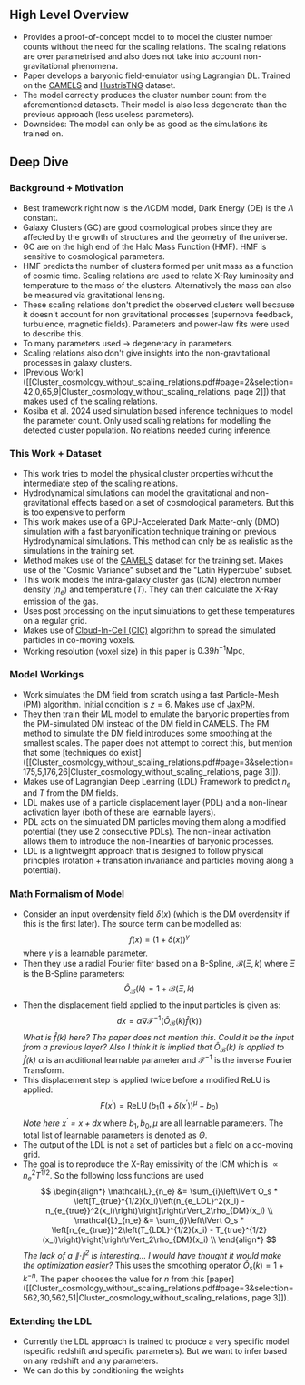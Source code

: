 ## High Level Overview
- Provides a proof-of-concept model to to model the cluster number counts without the need for the scaling relations. The scaling relations are over parametrised and also does not take into account non-gravitational phenomena.
- Paper develops a baryonic field-emulator using  Lagrangian DL. Trained on the [CAMELS](https://camels.readthedocs.io/en/latest/) and [IllustrisTNG](https://www.tng-project.org/about/) dataset.
- The model correctly produces the cluster number count from the aforementioned datasets. Their model is also less degenerate than the previous approach (less useless parameters).
- Downsides: The model can only be as good as the simulations its trained on.

## Deep Dive
### Background + Motivation
- Best framework right now is the $\Lambda$CDM model, Dark Energy (DE) is the $\Lambda$ constant. 
- Galaxy Clusters (GC) are good cosmological probes since they are affected by the growth of structures and the geometry of the universe. 
- GC are on the high end of the Halo Mass Function (HMF). HMF is sensitive to cosmological parameters. 
- HMF predicts the number of clusters formed per unit mass as a function of cosmic time. Scaling relations are used to relate X-Ray luminosity  and temperature to the mass of the clusters. Alternatively the mass can also be measured via gravitational lensing. 
- These scaling relations don't predict the observed clusters well because it doesn't account for non gravitational processes (supernova feedback, turbulence, magnetic fields). Parameters and power-law fits were used to describe this. 
- To many parameters used $\rightarrow$ degeneracy in parameters. 
- Scaling relations also don't give insights into the non-gravitational processes in galaxy clusters. 
- [Previous Work]([[Cluster_cosmology_without_scaling_relations.pdf#page=2&selection=42,0,65,9|Cluster_cosmology_without_scaling_relations, page 2]]) that makes used of the scaling relations.
- Kosiba et al. 2024 used simulation based inference techniques to model the parameter count. Only used scaling relations for modelling the detected cluster population. No relations needed during inference.

### This Work + Dataset
- This work tries to model the physical cluster properties without the intermediate step of the scaling relations. 
- Hydrodynamical simulations can model the gravitational and non-gravitational effects based on a set of cosmological parameters. But this is too expensive to perform
- This work makes use of a GPU-Accelerated Dark Matter-only (DMO) simulation with a fast baryonification technique training on previous Hydrodynamical simulations. This method can only be as realistic as the simulations in the training set. 
- Method makes use of the [CAMELS](https://camels.readthedocs.io/en/latest/) dataset for the training set. Makes use of the "Cosmic Variance" subset and the "Latin Hypercube" subset.
- This work models the intra-galaxy cluster gas (ICM) electron number density ($n_e$) and temperature ($T$). They can then calculate the X-Ray emission of the gas.
- Uses post processing on the input simulations to get these temperatures on a regular grid. 
- Makes use of [Cloud-In-Cell (CIC)]() algorithm to spread the simulated particles in co-moving voxels.
- Working resolution (voxel size) in this paper is $0.39 h^{-1} \text{Mpc}$.

### Model Workings
- Work simulates the DM field from scratch using a fast Particle-Mesh (PM) algorithm. Initial condition is $z=6$. Makes use of [JaxPM](https://github.com/DifferentiableUniverseInitiative/JaxPM).
- They then train their ML model to emulate the baryonic properties from the PM-simulated DM instead of the DM field in CAMELS. The PM method to simulate the DM field introduces some smoothing at the smallest scales. The paper does not attempt to correct this, but mention that some [techniques do exist]([[Cluster_cosmology_without_scaling_relations.pdf#page=3&selection=175,5,176,26|Cluster_cosmology_without_scaling_relations, page 3]]).
- Makes use of Lagrangian Deep Learning (LDL) Framework to predict $n_e$ and $T$ from the DM fields. 
- LDL makes use of a particle displacement layer (PDL) and a non-linear activation layer (both of these are learnable layers).
- PDL acts on the simulated DM particles moving them along a modified potential (they use 2 consecutive PDLs). The non-linear activation allows them to introduce the non-linearities of baryonic processes. 
- LDL is a lightweight approach that is designed to follow physical principles (rotation + translation invariance and particles moving along a potential). 

### Math Formalism of Model
- Consider an input overdensity field $\delta(x)$ (which is the DM overdensity if this is the first later). The source term can be modelled as:
$$
f(x) = (1 + \delta(x))^{\gamma}
$$
where $\gamma$ is  a learnable parameter.
- Then they use a radial Fourier filter based on a B-Spline, $\mathcal{B}(\Xi, k)$ where $\Xi$ is the B-Spline parameters:
$$
\hat{O}_{\mathcal{B}}(k) = 1 + \mathcal{B}(\Xi, k)
$$ 
- Then the displacement field applied to the input particles is given as:
$$
dx = \alpha\nabla\mathcal{F}^{-1}\left(\hat{O}_{\mathcal{B}}(k)\hat{f}(k)\right)
$$
*What is $\hat{f}(k)$ here? The paper does not mention this. Could it be the input from a previous layer? Also I think it is implied that $\hat{O}_{\mathcal{B}}(k)$ is applied to $\hat{f}(k)$*
$\alpha$ is an additional learnable parameter and $\mathcal{F}^{-1}$ is the inverse Fourier Transform. 
- This displacement step is applied twice before a modified ReLU is applied:
$$
F(x^{\prime}) = \operatorname{ReLU}(b_1(1+\delta(x^{\prime}))^{\mu} - b_0)
$$
*Note here $x^{\prime}= x + dx$*
where $b_1, b_0, \mu$ are all learnable parameters. The total list of learnable parameters is denoted as $\Theta$.
- The output of the LDL is not a set of particles but a field on a co-moving grid.
- The goal is to reproduce the X-Ray emissivity of the ICM which is $\propto n_e^2T^{1/2}$. So the following loss functions are used
$$
\begin{align*}
\mathcal{L}_{n_e} &= \sum_{i}\left\lVert O_s * \left[T_{true}^{1/2}(x_i)\left(n_{e_LDL}^2(x_i) - n_{e_{true}}^2(x_i)\right)\right]\right\rVert_2\rho_{DM}(x_i) \\
\mathcal{L}_{n_e} &= \sum_{i}\left\lVert O_s * \left[n_{e_{true}}^2\left(T_{LDL}^{1/2}(x_i) -  T_{true}^{1/2}(x_i)\right)\right]\right\rVert_2\rho_{DM}(x_i) \\
\end{align*}
$$
*The lack of a $\lVert \cdot \rVert^2$ is interesting... I would have thought it would make the optimization easier?*
This uses the smoothing operator $\hat{O}_{s}(k) = 1+k^{-n}$. The paper chooses the value for $n$ from this [paper]([[Cluster_cosmology_without_scaling_relations.pdf#page=3&selection=562,30,562,51|Cluster_cosmology_without_scaling_relations, page 3]]). 

### Extending the LDL
- Currently the LDL approach is trained to produce a very specific model (specific redshift and specific parameters). But we want to infer based on any redshift and any parameters.
- We can do this by conditioning the weights 